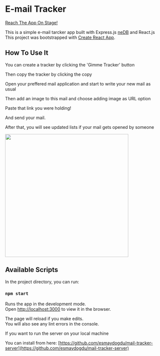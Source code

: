 # E-mail Tracker

[Reach The App On Stage!](https://mail-tracker-fe.herokuapp.com/)

This is a simple e-mail tarcker app built with Express.js [neDB](https://github.com/louischatriot/nedb) and React.js
This project was bootstrapped with [Create React App](https://github.com/facebook/create-react-app).

## How To Use It

You can create a tracker by clicking the 'Gimme Tracker' button

Then copy the tracker by clicking the copy

Open your preffered mail application and start to write your new mail as usual

Then add an image to this mail and choose adding image as URL option

Paste that link you were holding!

And send your mail.

After that, you will see updated lists if your mail gets opened by someone

<img src='https://i.imgur.com/Gqi0EBZ.png' width='400'>


## Available Scripts

In the project directory, you can run:

### `npm start`

Runs the app in the development mode.\
Open [http://localhost:3000](http://localhost:3000) to view it in the browser.

The page will reload if you make edits.\
You will also see any lint errors in the console.

If you want to run the server on your local machine

You can install from here:
[https://github.com/esmaydogdu/mail-tracker-server](https://github.com/esmaydogdu/mail-tracker-server)

